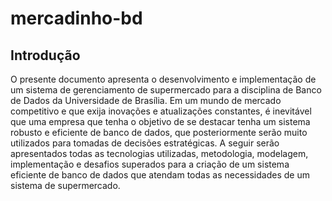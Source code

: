 # mercadinho-bd

## Introdução
O presente documento apresenta o desenvolvimento e implementação de um sistema de gerenciamento de supermercado para a disciplina de Banco de Dados da Universidade de Brasília.
Em um mundo de mercado competitivo e que exija inovações e atualizações constantes, é inevitável que uma empresa que tenha o objetivo de se destacar tenha um sistema robusto e eficiente de banco de dados, que posteriormente serão muito utilizados para tomadas de decisões estratégicas.
A seguir serão apresentados todas as tecnologias utilizadas, metodologia, modelagem, implementação e desafios superados para a criação de um sistema eficiente de banco de dados que atendam todas as necessidades de um sistema de supermercado.
